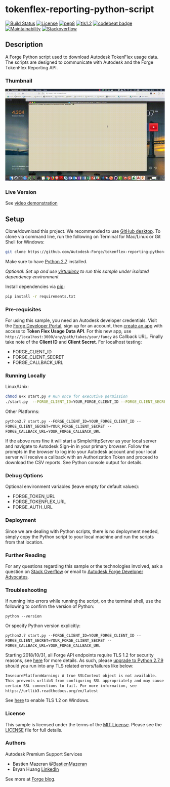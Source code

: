 # tokenflex-reporting-python-script

[![Build Status](https://travis-ci.org/dukedhx/tokenflex-reporting-python-script.svg?branch=master)](https://travis-ci.org/dukedhx/tokenflex-reporting-python-script)
[![License](http://img.shields.io/:license-mit-blue.svg)](http://opensource.org/licenses/MIT)
[![pep8](https://img.shields.io/badge/code%20style-pep8-blue.svg)](https://www.python.org/dev/peps/pep-0008/)
[![tls1.2](https://img.shields.io/badge/TLS-1.2-green.svg)](https://www.ietf.org/rfc/rfc5246.txt)
[![codebeat badge](https://codebeat.co/badges/d9440870-9122-460b-8b9a-3d1b29d46ed2)](https://codebeat.co/projects/github-com-dukedhx-tokenflex-reporting-python-script-master)
[![Maintainability](https://api.codeclimate.com/v1/badges/4f6821a3553efcc2167d/maintainability)](https://codeclimate.com/github/dukedhx/tokenflex-reporting-python-script/maintainability)
[![Stackoverflow](https://img.shields.io/badge/ask-stackoverflow-yellow.svg)](https://stackoverflow.com/questions/ask?tags=%5bautodesk-forge)

## Description

A Forge Python script used to download Autodesk TokenFlex usage data. The scripts are designed to communicate with Autodesk and the Forge TokenFlex Reporting API.

### Thumbnail

![Thumbnail](./thumbnail.gif)

### Live Version

See [video demonstration](https://www.youtube.com/watch?v=jXEAHenxZVE)

## Setup

Clone/download this project. We recommended to use [GitHub desktop](https://desktop.github.com). To clone via command line, run the following on Terminal for Mac/Linux or Git Shell for Windows:

```bash
git clone https://github.com/Autodesk-Forge/tokenflex-reporting-python-script
```

Make sure to have [Python 2.7](https://www.python.org/downloads/release/python-278/) installed.

*Optional: Set up and use [virtualenv](https://virtualenv.pypa.io/en/stable/) to run this sample under isolated dependency environment*

Install dependencies via [pip](https://pip.pypa.io/en/stable/installing/):

```bash
pip install -r requirements.txt
```

### Pre-requisites

For using this sample, you need an Autodesk developer credentials. Visit the [Forge Developer Portal](https://developer.autodesk.com), sign up for an account, then [create an app](https://developer.autodesk.com/myapps/create) with access to **Token Flex Usage Data API**. For this new app, use `http://localhost:3000/any/path/takes/your/fancy` as Callback URL. Finally take note of the **Client ID** and **Client Secret**. For localhost testing:

- FORGE\_CLIENT\_ID
- FORGE\_CLIENT\_SECRET
- FORGE\_CALLBACK\_URL

### Running Locally

Linux/Unix:
```bash
chmod u+x start.py # Run once for executive permission
./start.py  --FORGE_CLIENT_ID=YOUR_FORGE_CLIENT_ID --FORGE_CLIENT_SECRET=YOUR_FORGE_CLIENT_SECRET --FORGE_CALLBACK_URL=YOUR_FORGE_CALLBACK_URL
```

Other Platforms:
```
python2.7 start.py --FORGE_CLIENT_ID=YOUR_FORGE_CLIENT_ID --FORGE_CLIENT_SECRET=YOUR_FORGE_CLIENT_SECRET --FORGE_CALLBACK_URL=YOUR_FORGE_CALLBACK_URL
```

If the above runs fine it will start a SimpleHttpServer as your local server and navigate to Autodesk Sign-in in your primary browser. Follow the prompts in the browser to log into your Autodesk account and your local server will receive a callback with an Authorization Token and proceed to download the CSV reports. See Python console output for details.

### Debug Options

Optional environment variables (leave empty for default values):

- FORGE_TOKEN_URL
- FORGE_TOKENFLEX_URL
- FORGE_AUTH_URL

### Deployment

Since we are dealing with Python scripts, there is no deployment needed, simply copy the Python script to your local machine and run the scripts from that location.

### Further Reading

For any questions regarding this sample or the technologies involved, ask a question on [Stack Overflow](https://stackoverflow.com/questions/ask?tags=%5bautodesk-forge,forge-tokenflex) or email to <a href="mailto:forge.help@autodesk.com?subject=Question on Tokenflex&body=Just have a question regarding the tokenflex-reporting-python-script sample: ">Autodesk Forge Developer Advocates</a>.


### Troubleshooting

If running into errors while running the script, on the terminal shell, use the following to confirm the version of Python:

    python --version

Or specify Python version explicitly:

    python2.7 start.py --FORGE_CLIENT_ID=YOUR_FORGE_CLIENT_ID --FORGE_CLIENT_SECRET=YOUR_FORGE_CLIENT_SECRET --FORGE_CALLBACK_URL=YOUR_FORGE_CALLBACK_URL

Starting 2018/10/31, all Forge API endpoints require TLS 1.2 for security reasons, see [here](https://forge.autodesk.com/blog/upcoming-forge-system-upgrade-tls-12-upgrade-date-moved-oct-31) for more details. As such, please [upgrade to Python 2.7.9](https://www.python.org/downloads/release/python-279/) should you run into any TLS related errors/failures like below:
```
InsecurePlatformWarning: A true SSLContext object is not available. This prevents urllib3 from configuring SSL appropriately and may cause certain SSL connections to fail. For more information, see https://urllib3.readthedocs.org/en/latest
```
See  [here](https://support.microsoft.com/en-us/help/3140245/update-to-enable-tls-1-1-and-tls-1-2-as-default-secure-protocols-in-wi) to enable TLS 1.2 on Windows.

### License

This sample is licensed under the terms of the [MIT License](http://opensource.org/licenses/MIT). Please see the [LICENSE](LICENSE) file for full details.


### Authors

Autodesk Premium Support Services

- Bastien Mazeran [@BastienMazeran](https://twitter.com/BastienMazeran)
- Bryan Huang [LinkedIn](https://linkedin.com/in/bryan-huang-1447b862)

See more at [Forge blog](https://forge.autodesk.com/blog).
